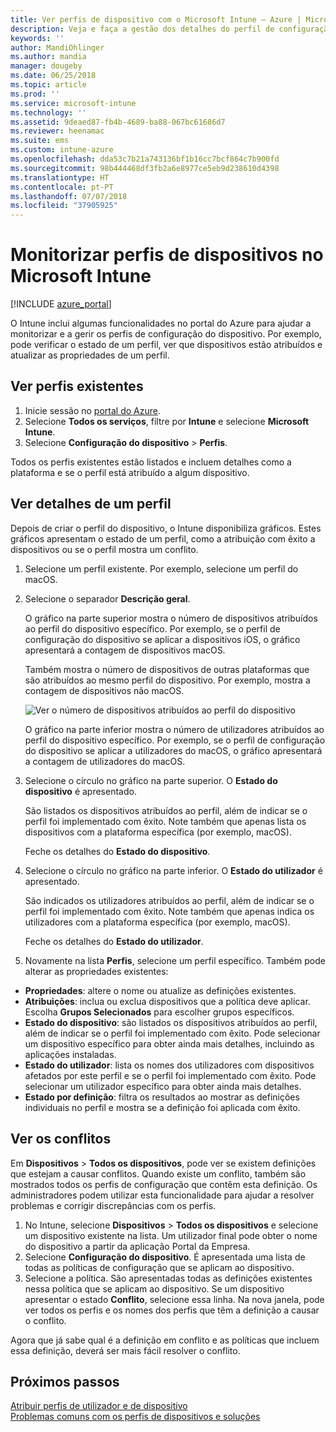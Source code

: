 ```yaml
---
title: Ver perfis de dispositivo com o Microsoft Intune – Azure | Microsoft Docs
description: Veja e faça a gestão dos detalhes do perfil de configuração do dispositivo no Microsoft Intune para ver um gráfico do número de dispositivos atribuídos a um perfil e que dispositivos têm perfis atribuídos ou implementados. Também pode resolver problemas de perfis com definições em conflito.
keywords: ''
author: MandiOhlinger
ms.author: mandia
manager: dougeby
ms.date: 06/25/2018
ms.topic: article
ms.prod: ''
ms.service: microsoft-intune
ms.technology: ''
ms.assetid: 9deaed87-fb4b-4689-ba88-067bc61686d7
ms.reviewer: heenamac
ms.suite: ems
ms.custom: intune-azure
ms.openlocfilehash: dda53c7b21a743136bf1b16cc7bcf864c7b900fd
ms.sourcegitcommit: 98b444468df3fb2a6e8977ce5eb9d238610d4398
ms.translationtype: HT
ms.contentlocale: pt-PT
ms.lasthandoff: 07/07/2018
ms.locfileid: "37905925"
---
```

# <a name="monitor-device-profiles-in-microsoft-intune"></a>Monitorizar perfis de dispositivos no Microsoft Intune

[!INCLUDE [azure_portal](./includes/azure_portal.md)]

O Intune inclui algumas funcionalidades no portal do Azure para ajudar a monitorizar e a gerir os perfis de configuração do dispositivo. Por exemplo, pode verificar o estado de um perfil, ver que dispositivos estão atribuídos e atualizar as propriedades de um perfil.

## <a name="view-existing-profiles"></a>Ver perfis existentes

1. Inicie sessão no [portal do Azure](https://portal.azure.com).
2. Selecione **Todos os serviços**, filtre por **Intune** e selecione **Microsoft Intune**.
3. Selecione **Configuração do dispositivo** > **Perfis**.

Todos os perfis existentes estão listados e incluem detalhes como a plataforma e se o perfil está atribuído a algum dispositivo.

## <a name="view-details-on-a-profile"></a>Ver detalhes de um perfil

Depois de criar o perfil do dispositivo, o Intune disponibiliza gráficos. Estes gráficos apresentam o estado de um perfil, como a atribuição com êxito a dispositivos ou se o perfil mostra um conflito.

1. Selecione um perfil existente. Por exemplo, selecione um perfil do macOS.
2. Selecione o separador **Descrição geral**.

    O gráfico na parte superior mostra o número de dispositivos atribuídos ao perfil do dispositivo específico. Por exemplo, se o perfil de configuração do dispositivo se aplicar a dispositivos iOS, o gráfico apresentará a contagem de dispositivos macOS.

    Também mostra o número de dispositivos de outras plataformas que são atribuídos ao mesmo perfil do dispositivo. Por exemplo, mostra a contagem de dispositivos não macOS.

    ![Ver o número de dispositivos atribuídos ao perfil do dispositivo](./media/device-configuration-profile-graphical-chart.png)

    O gráfico na parte inferior mostra o número de utilizadores atribuídos ao perfil do dispositivo específico. Por exemplo, se o perfil de configuração do dispositivo se aplicar a utilizadores do macOS, o gráfico apresentará a contagem de utilizadores do macOS.

3. Selecione o círculo no gráfico na parte superior. O **Estado do dispositivo** é apresentado.

    São listados os dispositivos atribuídos ao perfil, além de indicar se o perfil foi implementado com êxito. Note também que apenas lista os dispositivos com a plataforma específica (por exemplo, macOS).

    Feche os detalhes do **Estado do dispositivo**.

4. Selecione o círculo no gráfico na parte inferior. O **Estado do utilizador** é apresentado. 

    São indicados os utilizadores atribuídos ao perfil, além de indicar se o perfil foi implementado com êxito. Note também que apenas indica os utilizadores com a plataforma específica (por exemplo, macOS).

    Feche os detalhes do **Estado do utilizador**.

5. Novamente na lista **Perfis**, selecione um perfil específico. Também pode alterar as propriedades existentes:
  - **Propriedades**: altere o nome ou atualize as definições existentes.
  - **Atribuições**: inclua ou exclua dispositivos que a política deve aplicar. Escolha **Grupos Selecionados** para escolher grupos específicos.
  - **Estado do dispositivo**: são listados os dispositivos atribuídos ao perfil, além de indicar se o perfil foi implementado com êxito. Pode selecionar um dispositivo específico para obter ainda mais detalhes, incluindo as aplicações instaladas.
  - **Estado do utilizador**: lista os nomes dos utilizadores com dispositivos afetados por este perfil e se o perfil foi implementado com êxito. Pode selecionar um utilizador específico para obter ainda mais detalhes.
  - **Estado por definição**: filtra os resultados ao mostrar as definições individuais no perfil e mostra se a definição foi aplicada com êxito.

## <a name="view-conflicts"></a>Ver os conflitos

Em **Dispositivos** > **Todos os dispositivos**, pode ver se existem definições que estejam a causar conflitos. Quando existe um conflito, também são mostrados todos os perfis de configuração que contêm esta definição. Os administradores podem utilizar esta funcionalidade para ajudar a resolver problemas e corrigir discrepâncias com os perfis.

1. No Intune, selecione **Dispositivos** > **Todos os dispositivos** e selecione um dispositivo existente na lista. Um utilizador final pode obter o nome do dispositivo a partir da aplicação Portal da Empresa.
2. Selecione **Configuração do dispositivo**. É apresentada uma lista de todas as políticas de configuração que se aplicam ao dispositivo.
3. Selecione a política. São apresentadas todas as definições existentes nessa política que se aplicam ao dispositivo. Se um dispositivo apresentar o estado **Conflito**, selecione essa linha. Na nova janela, pode ver todos os perfis e os nomes dos perfis que têm a definição a causar o conflito.

Agora que já sabe qual é a definição em conflito e as políticas que incluem essa definição, deverá ser mais fácil resolver o conflito. 

## <a name="next-steps"></a>Próximos passos
[Atribuir perfis de utilizador e de dispositivo](device-profile-assign.md)  
[Problemas comuns com os perfis de dispositivos e soluções](device-profile-troubleshoot.md)